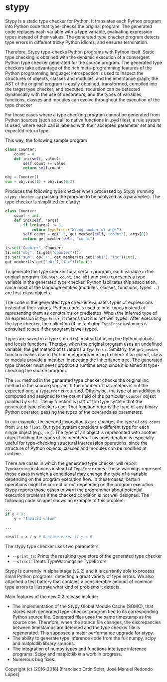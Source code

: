 # stypy

Stypy is a static type checker for Python. It translates each Python program into Python code that type-checks the original program. The generated code replaces each variable with a type variable, evaluating expression types instead of their values.  The generated type checker program detects type errors in different tricky Python idioms, and ensures termination.

Therefore, Stypy type-checks Python programs with Python itself. Static type checking is obtained with the dynamic execution of a convergent Python type checker generated for the source program. The generated type checkers take advantage of the rich meta-programming features of the Python programming language: introspection is used to inspect the structures of objects, classes and modules, and the inheritance graph; the AST of the original program is easily obtained, transformed, compiled into the  target  type  checker,  and  executed;  recursion  can  be  detected dynamically with the use of decorators; and the types of variables, functions, classes and modules can evolve throughout the execution of the type checker

For those cases where a type checking program cannot be generated from Python sources (such as call to native functions in .pyd files), a rule system is used, where each call is labeled with their accepted parameter set and its expected return type.

This way, the following sample program

```python
class Counter:
	count = 0
	def inc(self, value):
		self.count += value
		return self.count

obj = Counter()
sum = obj.inc(1) + obj.inc(0.2)
```

Produces the following type checker when processed by Stypy (running ```stypy_checker.py``` passing the program to be analyzed as a parameter). The type checker is simplified for clarity:

```python
class Counter:
	count = int
	def inc(self, *args)
		if len(args) != 1:
			return TypeError("Wrong number of args")
		self.count = op('+', get_member(self, "count"), args[0])
		return get_member(self, "count")

ts.set("Counter", Counter)
ts.set("obj", ts.get("Counter")())
ts.set("sum", op('+', get_member(ts.get("obj"),"inc")(int),
get_member(ts.get("obj"),"inc")(float))
```

To generate the type checker for a certain program, each variable in the original program (```Counter```, ```count```, ```inc```, ```obj``` and ```sum```) represents a type variable in the generated type checker. Python facilitates this association, since most of the language entities (modules, classes, functions, types. . .) are first-class objects.

The code in the generated type checker evaluates types of expressions instead of their values. Python code is used to infer types instead of representing them as constraints or predicates.  When the inferred type of an expression is ```TypeError```, it means that it is not well typed. After executing the type checker, the collection of instantiated ```TypeError``` instances is consulted to see if the program is well typed.

Types are saved in a type store (```ts```), instead of using the Python globals and locals functions. Thereby, when the original program uses an undefined variable, the get method of ts returns a ```TypeError```. Similarly, the ```get_member``` function makes use of Python metaprogramming to check if an object, class or module provide a member, inspecting the inheritance tree. The generated type checker must never produce a runtime error, since it is aimed at type-checking the source program.

The ```inc``` method in the generated type checker checks the original inc method in the source program. If the number of parameters is not the expected one, a ```TypeError``` is returned. Otherwise, the type of an addition is computed and assigned to the count field of the particular ```Counter``` object pointed by ```self```. The ```op``` function is part of the type system that the generated type checkers use. That function returns the type of any binary Python operator, passing the types of the operands as parameters.

In our example, the second invocation to ```inc``` changes the type of ```obj.count``` from ```int``` to ```float```. Our type system considers a different type for each single object (e.g., ```obj```). The type of an object is represented with another object holding the types of its members. This consideration is especially useful for type-checking structural intercession operations, since the structure of Python objects, classes and modules can be modified at runtime.

There are cases in which the generated type checker will report ```TypeWarning``` instances instead of ```TypeError``` ones. These warnings represent those cases in which a conditional may change the type of a variable depending on the program execution flow. In these cases, certain operations might be correct or not depending on the program execution. Stypy reports those cases to warn the programmer about potential execution problems if the checked condition is not well designed. The following code snippet shows an example of this problem:

```python
...
if y < 0:
    y = "Invalid value"

...

result = x / y # Runtime error if y < 0
```


The stypy type checker uses two parameters:

* ```--print_ts```: Prints the resulting type store of the generated type checker
* ```--strict```: Treats TypeWarnings as TypeErrors.

Stypy Is currently in alpha stage (v0.2) and it is currently able to process small Python programs, detecting a great variety of type errors. We also attached a test battery that contains a considerable amount of common type errors to illustrate what kind of problems it detects.

Main features of the new 0.2 release include:

- The implementation of the Stypy Global Module Cache (SGMC), that stores each generated type-checker program tied to its corresponding Python source file. Generated files uses the same timestamp as the source one. Therefore, when the source file changes, the discrepancies between timestamps are detected and the type checker file is regenerated. This supposed a major performance upgrade for stypy.
- The ability to generate type inference code from the full numpy, scipy and matplotlib library sources.
- The integration of numpy types and functions into type inference programs. Scipy and matplotlib is a work in progress.
- Numerous bug fixes.


Copyright (c) [2016-2018] [Francisco Ortín Soler, José Manuel Redondo López]